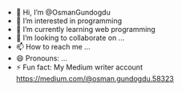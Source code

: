 - 👋 Hi, I’m @OsmanGundogdu
- 👀 I’m interested in programming
- 🌱 I’m currently learning web programming
- 💞️ I’m looking to collaborate on ...
- 📫 How to reach me ...
- 😄 Pronouns: ...
- ⚡ Fun fact: My Medium writer account https://medium.com/@osman.gundogdu.58323 

<!---
OsmanGundogdu/OsmanGundogdu is a ✨ special ✨ repository because its `README.md` (this file) appears on your GitHub profile.
You can click the Preview link to take a look at your changes.
--->
